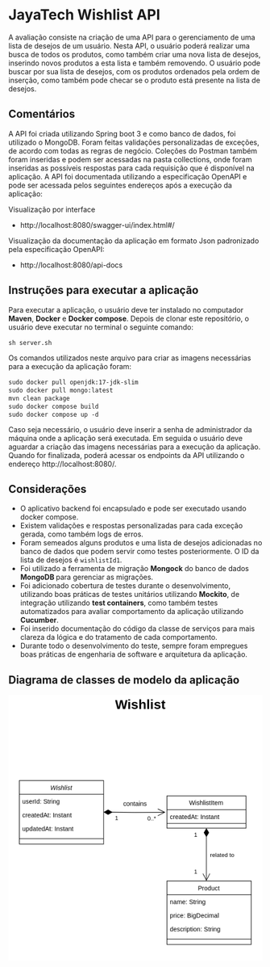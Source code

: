 # JayaTech Wishlist API

A avaliação consiste na criação de uma API para o gerenciamento de uma lista de desejos de um usuário. Nesta API, o usuário poderá realizar uma busca de todos os produtos, como também criar uma nova lista de desejos, inserindo novos produtos a esta lista e também removendo. O usuário pode buscar por sua lista de desejos, com os produtos ordenados pela ordem de inserção, como também pode checar se o produto está presente na lista de desejos.

## Comentários
A API foi criada utilizando Spring boot 3 e como banco de dados, foi utilizado o MongoDB. Foram feitas validações personalizadas de exceções, de acordo com todas as regras de negócio.
Coleções do Postman também foram inseridas e podem ser acessadas na pasta collections, onde foram inseridas as possíveis respostas para cada requisição que é disponível na aplicação.
A API foi documentada utilizando a especificação OpenAPI e pode ser acessada pelos seguintes endereços após a execução da aplicação:

Visualização por interface
* http://localhost:8080/swagger-ui/index.html#/

Visualização da documentação da aplicação em formato Json padronizado pela especificação OpenAPI:
* http://localhost:8080/api-docs

## Instruções para executar a aplicação
Para executar a aplicação, o usuário deve ter instalado no computador <b>Maven</b>, <b>Docker</b> e <b>Docker compose</b>.
Depois de clonar este repositório, o usuário deve executar no terminal o seguinte comando:
``` 
sh server.sh 
``` 
Os comandos utilizados neste arquivo para criar as imagens necessárias para a execução da aplicação foram:
``` 
sudo docker pull openjdk:17-jdk-slim 
sudo docker pull mongo:latest 
mvn clean package 
sudo docker compose build 
sudo docker compose up -d 
``` 
Caso seja necessário, o usuário deve inserir a senha de administrador da máquina onde a aplicação será executada.
Em seguida o usuário deve aguardar a criação das imagens necessárias para a execução da aplicação. Quando for finalizada, poderá acessar os endpoints da API utilizando o endereço http://localhost:8080/.

## Considerações
* O aplicativo backend foi encapsulado e pode ser executado usando docker compose.
* Existem validações e respostas personalizadas para cada exceção gerada, como também logs de erros.
* Foram semeados alguns produtos e uma lista de desejos adicionadas no banco de dados que podem servir como testes posteriormente. O ID da lista de desejos é ``wishlistId1``.
* Foi utilizado a ferramenta de migração <b>Mongock</b> do banco de dados <b>MongoDB </b>para gerenciar as migrações.
* Foi adicionado cobertura de testes durante o desenvolvimento, utilizando boas práticas de testes unitários utilizando <b>Mockito</b>, de integração utilizando <b>test containers</b>, como também testes automatizados para avaliar comportamento da aplicação utilizando <b>Cucumber</b>.
* Foi inserido documentação do código da classe de serviços para mais clareza da lógica e do tratamento de cada comportamento.
* Durante todo o desenvolvimento do teste, sempre foram empregues boas práticas de engenharia de software e arquitetura da aplicação.

## Diagrama de classes de modelo da aplicação
![Diagrama de classes de modelo- Wishlist](diagrams/wishlist-class-diagram.drawio.png) 